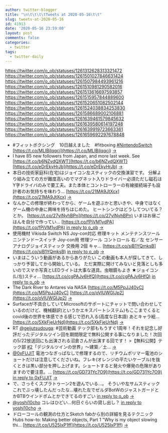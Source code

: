 ```yaml
---
author: twitter-blogger
title: "\n\t\t\t\tTweets at 2020-05-16\t\t"
slug: tweets-at-2020-05-16
id: 41913
date: '2020-05-16 23:59:00'
layout: post
comments: false
categories:
  - twitter
tags:
  - twitter-daily
---
```


https://twitter.com/o_ob/statuses/1261312628313321472 https://twitter.com/o_ob/statuses/1261501027846631424 https://twitter.com/o_ob/statuses/1261507984493961216 https://twitter.com/o_ob/statuses/1261510981290582016 https://twitter.com/o_ob/statuses/1261513616697593857 https://twitter.com/o_ob/statuses/1261515957844889600 https://twitter.com/o_ob/statuses/1261520651082502144 https://twitter.com/o_ob/statuses/1261524038834253830 https://twitter.com/o_ob/statuses/1261586689002106881 https://twitter.com/o_ob/statuses/1261639461579845632 https://twitter.com/o_ob/statuses/1261639580614197248 https://twitter.com/o_ob/statuses/1261639919723663361 https://twitter.com/o_ob/statuses/1261659692297678848  

*   #フィットボクシング　10日越えました　#fitboxing [#NintendoSwitch](https://twitter.com/search?q=%23NintendoSwitch&src=hash) [https://t.co/MLIBiIqqcj](https://t.co/MLIBiIqqcj) [->](https://twitter.com/o_ob/statuses/1261312628313321472)
*   I have 85 new followers from Japan, and more last week. See [https://t.co/b6NZvdQXWT](https://t.co/b6NZvdQXWT) [https://t.co/eDrEkyHrJb](https://t.co/eDrEkyHrJb) [->](https://twitter.com/o_ob/statuses/1261501027846631424)
*   本日の技術家庭科(在宅)はジョイコン左スティックの交換演習です。 分解より組み立ての方が難度高いのでマグネット入りドライバー必須ただし磁石はY字ドライバのみで要工夫。また本体とコントローラーの有線接続端子も設計者のお気持ちを味わう… [https://t.co/21MA9JtXcx](https://t.co/21MA9JtXcx) [->](https://twitter.com/o_ob/statuses/1261507984493961216)
*   なんかこの修理が終わってから、ゲームを遊ぶかと思いきや、中身ではなくゲーム機の中身に興味を持ちはじめた。 ヒートシンクはどうしてついてる？とか。 [https://t.co/27ylNyhBPn](https://t.co/27ylNyhBPn) いまはお昼ごはんを自分で作ってい… [https://t.co/fPiVM1ydPA](https://t.co/fPiVM1ydPA) [in reply to o_ob](https://twitter.com/o_ob/statuses/1261507984493961216) [->](https://twitter.com/o_ob/statuses/1261510981290582016)
*   使用機材 Vikisda Switch NS Joy-con対応 修理キット メンテナンスツール ニンテンドースイッチ Joy-con用 修理ツール コントロール 右／左 センサー アナログジョイスティック 交換用 2個 キャ… [https://t.co/siB1YQmksB](https://t.co/siB1YQmksB) [in reply to o_ob](https://twitter.com/o_ob/statuses/1261510981290582016) [->](https://twitter.com/o_ob/statuses/1261513616697593857)
*   いまはこういう動画があるからありがたい この動画も本人が探してきて、しっかり予習してから開始している。 ただ実際に開けてみないと見落としも多いのでスマホ写真とLEDライトは大事な道具。虫眼鏡もよき ★ジョイコン(L/左)スティ… [https://t.co/cgPAJv6HfQ](https://t.co/cgPAJv6HfQ) [in reply to o_ob](https://twitter.com/o_ob/statuses/1261513616697593857) [->](https://twitter.com/o_ob/statuses/1261515957844889600)
*   The Dark River to Antares via NASA [https://t.co/M5PpJJ40vC](https://t.co/M5PpJJ40vC) [https://t.co/oVlUWGIJp2](https://t.co/oVlUWGIJp2) [->](https://twitter.com/o_ob/statuses/1261520651082502144)
*   Surfaceが不具合していてMicrosoftのサポートにチャットで問い合わせしているのだけど、機械翻訳(というかエキスパートシステム)もここまでくるとcovid後の世界を体感できる感じで恐れ入る(高度な日本語) あとキャラ絵… [https://t.co/5XkFjeUrNd](https://t.co/5XkFjeUrNd) [->](https://twitter.com/o_ob/statuses/1261524038834253830)
*   RT [@geijutsudouga](https://twitter.com/geijutsudouga): #芸術動画 テック部ももうすぐ1周年！それを記念し好評だったデジタルツイン回を期間限定で無料公開する事になりました！次回の5/22放送回にも出演される沼倉さんが出演する回です！ >【無料公開】テック部 [#2](https://twitter.com/search?q=%232&src=hash)「デジタルツインの世界」〜建築／土… [->](https://twitter.com/o_ob/statuses/1261586689002106881)
*   [@0xFUJIT](https://twitter.com/0xFUJIT) 電池つなぎっぱなしで修理するので、リチウムポリマー電池のショートだけは注意してくださいね。フレキ(オレンジの平たいケーブル)を抜くときは黒い部分を押し上げます。ショートすると発火や爆発の危険がありますので要注意。… [https://t.co/GD731Yc7O9](https://t.co/GD731Yc7O9) [in reply to 0xFUJIT](https://twitter.com/0xFUJIT/statuses/1261519399246131202) [->](https://twitter.com/o_ob/statuses/1261639461579845632)
*   で、さっそくスプラトゥーン2を遊んでいる…。 そういや左サムスティックこれでぶっ壊したんだったな…壊れた左でゼルダBotWのジャストガードとかBTBウインドボムとかできてるのすごい [in reply to o_ob](https://twitter.com/o_ob/statuses/1261507984493961216) [->](https://twitter.com/o_ob/statuses/1261639580614197248)
*   [@yoshi10cho](https://twitter.com/yoshi10cho) コレはひどい…何日ぐらいの貸し出し？ [in reply to yoshi10cho](https://twitter.com/yoshi10cho/statuses/1261481532365000705) [->](https://twitter.com/o_ob/statuses/1261639919723663361)
*   ドローコールの観測の仕方とSketch fabから別の詳細を見るテクニック Hubs how-to: Making better objects, Part 1 "Why is my object slowing thi... [https://t.co/U525IxP1ff](https://t.co/U525IxP1ff) [->](https://twitter.com/o_ob/statuses/1261659692297678848)